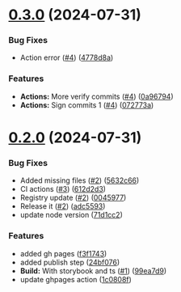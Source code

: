

# [0.3.0](https://github.com/elationbase/npm-publish-releaser/compare/0.2.0...0.3.0) (2024-07-31)


### Bug Fixes

* Action error ([#4](https://github.com/elationbase/npm-publish-releaser/issues/4)) ([4778d8a](https://github.com/elationbase/npm-publish-releaser/commit/4778d8abea3c3b16eccdee206118ad7681514f33))


### Features

* **Actions:** More verify commits ([#4](https://github.com/elationbase/npm-publish-releaser/issues/4)) ([0a96794](https://github.com/elationbase/npm-publish-releaser/commit/0a967945c0fb74219b94f039fde0f4266a5080cb))
* **Actions:** Sign commits 1 ([#4](https://github.com/elationbase/npm-publish-releaser/issues/4)) ([072773a](https://github.com/elationbase/npm-publish-releaser/commit/072773a623875b2756f05c22885c6d3fccbaf1af))

# [0.2.0](https://github.com/elationbase/npm-publish-releaser/compare/1.7.1...0.2.0) (2024-07-31)


### Bug Fixes

* Added missing files ([#2](https://github.com/elationbase/npm-publish-releaser/issues/2)) ([5632c66](https://github.com/elationbase/npm-publish-releaser/commit/5632c669928f0485a5691224b0efe670859f5d27))
* CI actions ([#3](https://github.com/elationbase/npm-publish-releaser/issues/3)) ([612d2d3](https://github.com/elationbase/npm-publish-releaser/commit/612d2d383f000eb5c7d1630b4d647191701aad41))
* Registry update ([#2](https://github.com/elationbase/npm-publish-releaser/issues/2)) ([0045977](https://github.com/elationbase/npm-publish-releaser/commit/004597720e897fd8db2ce019811c14a2d3970b81))
* Release it ([#2](https://github.com/elationbase/npm-publish-releaser/issues/2)) ([adc5593](https://github.com/elationbase/npm-publish-releaser/commit/adc5593ec00bdf9c90e4372ced71d366dd450fd5))
* update node version ([71d1cc2](https://github.com/elationbase/npm-publish-releaser/commit/71d1cc208a6a999d7ce86c221a02367f4499a692))


### Features

* added gh pages ([f3f1743](https://github.com/elationbase/npm-publish-releaser/commit/f3f1743209eae3bbed91979e13c6b02781ee64dd))
* added publish step ([24bf076](https://github.com/elationbase/npm-publish-releaser/commit/24bf076f3e762e66a34f44ded231173fc6265a8d))
* **Build:** With storybook and ts ([#1](https://github.com/elationbase/npm-publish-releaser/issues/1)) ([99ea7d9](https://github.com/elationbase/npm-publish-releaser/commit/99ea7d9a3ee6a5d7830475ea4fc0554317b45d0f))
* update ghpages action ([1c0808f](https://github.com/elationbase/npm-publish-releaser/commit/1c0808f479bb9edf05df02c352a161de5338f2bb))
